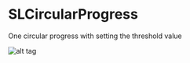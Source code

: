 SLCircularProgress
==================

One circular progress with setting the threshold value

![alt tag](https://raw.github.com/sothic/SLCircularProgress/master/SLCircularProgressDemo/SLCircularProgressDemo/capture.png)
